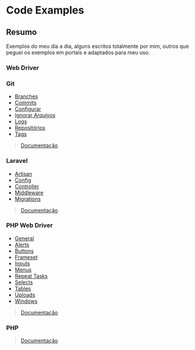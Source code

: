 # Code Examples

## Resumo

Exemplos do meu dia a dia, alguns escritos totalmente por mim, outros que peguei os exemplos em portais e adaptados para meu uso.

### Web Driver

### Git

* [Branches](https://github.com/luanloose/Examples/blob/master/Git/Branches.md)
* [Commits](https://github.com/luanloose/Examples/blob/master/Git/Commits.md)
* [Configurar](https://github.com/luanloose/Examples/blob/master/Git/Configurar.md)
* [Ignorar Arquivos](https://github.com/luanloose/Examples/blob/master/Git/ignorar-arquivos.md)
* [Logs](https://github.com/luanloose/Examples/blob/master/Git/Log.md)
* [Repositórios](https://github.com/luanloose/Examples/blob/master/Git/Repositorios.md)
* [Tags](https://github.com/luanloose/Examples/blob/master/Git/Tags.md)

> [Documentação](https://git-scm.com/doc)

### Laravel

* [Artisan](https://github.com/luanloose/Examples/blob/master/Laravel%20-%20PHP/Artisan.md)
* [Config](https://github.com/luanloose/Examples/blob/master/Laravel%20-%20PHP/Config.md)
* [Controller](https://github.com/luanloose/Examples/blob/master/Laravel%20-%20PHP/Controler.md)
* [Middleware](https://github.com/luanloose/Examples/blob/master/Laravel%20-%20PHP/Middleware.md)
* [Migrations](https://github.com/luanloose/Examples/blob/master/Laravel%20-%20PHP/Controler.md)

> [Documentação](https://laravel.com/docs/7.x)

### PHP Web Driver

* [General](https://github.com/luanloose/Examples/blob/master/Selenium%20WebDriver%20PHP-Laravel/1-general-examples.md)
* [Alerts](https://github.com/luanloose/Examples/blob/master/Selenium%20WebDriver%20PHP-Laravel/Alerts.md)
* [Buttons](https://github.com/luanloose/Examples/blob/master/Selenium%20WebDriver%20PHP-Laravel/Buttons.md)
* [Frameset](https://github.com/luanloose/Examples/blob/master/Selenium%20WebDriver%20PHP-Laravel/Frameset.md)
* [Inputs](https://github.com/luanloose/Examples/blob/master/Selenium%20WebDriver%20PHP-Laravel/Inputs.md)
* [Menus](https://github.com/luanloose/Examples/blob/master/Selenium%20WebDriver%20PHP-Laravel/Menus.md)
* [Repeat Tasks](https://github.com/luanloose/Examples/blob/master/Selenium%20WebDriver%20PHP-Laravel/repeat-tasks.md)
* [Selects](https://github.com/luanloose/Examples/blob/master/Selenium%20WebDriver%20PHP-Laravel/Selects.md)
* [Tables](https://github.com/luanloose/Examples/blob/master/Selenium%20WebDriver%20PHP-Laravel/Tables.md)
* [Uploads](https://github.com/luanloose/Examples/blob/master/Selenium%20WebDriver%20PHP-Laravel/Uploads.md)
* [Windows](https://github.com/luanloose/Examples/blob/master/Selenium%20WebDriver%20PHP-Laravel/Windows.md)

> [Documentação](https://php-webdriver.github.io/php-webdriver/1.4.0/)

### PHP

> [Documentação](https://www.php.net/manual/pt_BR/)
